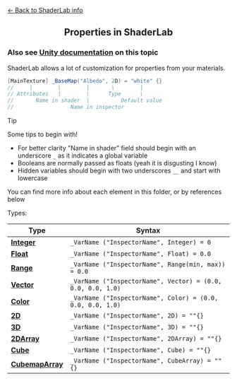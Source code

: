 [<- Back to ShaderLab info](../About.md)
<h2 align="center">Properties in ShaderLab</h2>

### Also see [Unity documentation](https://docs.unity3d.com/Manual/SL-Properties.html) on this topic
ShaderLab allows a lot of customization for properties from your materials.
```C#
[MainTexture] _BaseMap("Albedo", 2D) = "white" {}
//     |        \        |       \        |
// Attributes   |        \      Type      \
//       Name in shader  |          Default value
//                  Name in inspector
```
> [!TIP]
> Some tips to begin with!  
>
> - For better clarity "Name in shader" field should begin with an underscore ```_``` as it indicates a global variable  
> - Booleans are normally passed as floats (yeah it is disgusting I know)  
> - Hidden variables should begin with two underscores ```__``` and start with lowercase  

You can find more info about each element in this folder, or by references below

Types:

| Type | Syntax |
| --- | --- |
| [**Integer**](./Integer.md) | ```_VarName ("InspectorName", Integer) = 0``` |
| [**Float**](./Float.md) | ```_VarName ("InspectorName", Float) = 0.0``` |
| [**Range**](./Range.md) | ```_VarName ("InspectorName", Range(min, max)) = 0.0``` |
| [**Vector**](./Vector.md) | ```_VarName ("InspectorName", Vector) = (0.0, 0.0, 0.0, 1.0)``` |
| [**Color**](./Color.md) | ```_VarName ("InspectorName", Color) = (0.0, 0.0, 0.0, 1.0)``` |
| [**2D**](./Texture2D.md) |```_VarName ("InspectorName", 2D) = ""{}``` |
| [**3D**](./Texture3D.md) | ```_VarName ("InspectorName", 3D) = ""{}``` |
| [**2DArray**](./Texture2DArray.md) |```_VarName ("InspectorName", 2DArray) = ""{}``` |
| [**Cube**](./Cubemap.md) |```_VarName ("InspectorName", Cube) = ""{}``` |
| [**CubemapArray**](./CubemapArray.md) | ```_VarName ("InspectorName", CubeArray) = ""{}``` |
